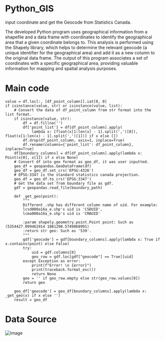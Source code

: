 # Python_GIS
input coordinate and get the Geocode from Statistics Canada.    

The developed Python program uses geographical information from a shapefile and a data frame with coordinates to identify the geographical area that a given coordinate belongs to. This analysis is performed using the Shapely library, which helps to determine the relevant geocode (a unique identifier for the geographical area) and add it as a new column to the original data frame. The output of this program associates a set of coordinates with a specific geographical area, providing valuable information for mapping and spatial analysis purposes.

# Main code
```
value = df.loc[:, [df_point_column]].iat[0, 0]
if isinstance(value, str) or isinstance(value, list):
    # Convert the data of df_point_column from str format into the list format.
    if isinstance(value, str):
        df = df.fillna('')
        df['point_list'] = df[df_point_column].apply(
            lambda x: [float(x[1:len(x) - 1].split(',')[0]), float(x[1:len(x) - 1].split(',')[1])] if x else [])
        df.drop(df_point_column, axis=1, inplace=True)
        df.rename(columns={'point_list': df_point_column}, inplace=True)
    df[boundary_columns] = df[df_point_column].apply(lambda x: Point(x[0], x[1]) if x else None)
    # Convert df into geo format as geo_df, it was user inputted.
    geo_df = geopandas.GeoDataFrame(df)
    geo_df = geo_df.set_crs('EPSG:4326')
    # EPSG:3347 is the standard statistics canada projection.
    geo_df = geo_df.to_crs('EPSG:3347')
    # Get the data set from boundary file as gdf.
    gdf = geopandas.read_file(boundary_path)

    def _get_geo(point):
        """
        Different .shp has different column name of uid. For example:
        lcsd000a16a_e.shp's uid is 'CSDUID',
        lcma000a16a_e.shp's uid is 'CMAUID'

        :param shapely.geometry.point.Point point: Such as (5354427.099462914 1881290.5749068991)
        :return str geo: Such as '539'.
        """
        gdf['geocode'] = gdf[boundary_columns].apply(lambda x: True if x.contains(point) else False)
        try:
            uid = gdf.columns[0]
            geo_row = gdf.loc[gdf["geocode"] == True][uid]
        except Exception as error:
            print(f"Error! \n {error}")
            print(traceback.format_exc())
            return None
        geo = '' if geo_row.empty else str(geo_row.values[0])
        return geo

    geo_df['geocode'] = geo_df[boundary_columns].apply(lambda x: _get_geo(x) if x else '')
    result = geo_df
```

# Data Source
![image](https://user-images.githubusercontent.com/75282285/218524464-67f4b510-03ad-4732-afa0-0b89d7b0a89b.png)


